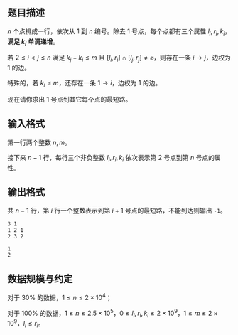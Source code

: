 ## 题目描述

$n$ 个点排成一行，依次从 $1$ 到 $n$ 编号。除去 $1$ 号点，每个点都有三个属性 $l_i,r_i,k_i$，**满足 $k_i$ 单调递增**。

若 $2\leq i< j\leq n$ 满足 $k_j-k_i\leq m$ 且 $[l_i,r_i]\cap [l_j,r_j] \not = \varnothing$，则存在一条 $i\to j$，边权为 $1$ 的边。

特殊的，若 $k_i\leq m$，还存在一条 $1\to i$，边权为 $1$ 的边。

现在请你求出 $1$ 号点到其它每个点的最短路。


## 输入格式 

第一行两个整数 $n,m$。

接下来 $n-1$ 行，每行三个非负整数 $l_i,r_i,k_i$ 依次表示第 $2$ 号点到第 $n$ 号点的属性。

## 输出格式

共 $n-1$ 行，第 $i$ 行一个整数表示到第 $i+1$ 号点的最短路，不能到达则输出 `-1`。

```input1
3 1
1 2 1
2 3 2
```

```output1
1
2
```

## 数据规模与约定

对于 $30\%$ 的数据，$1\leq n\leq 2\times 10^4$；

对于 $100\%$ 的数据，$1\leq n\leq 2.5\times 10^5$，$0\leq l_i,r_i,k_i\leq 2\times 10^9$，$1\leq m\leq 2\times 10^9$，$l_i\leq r_i$。


